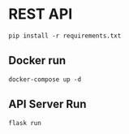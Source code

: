 # REST API 

```
pip install -r requirements.txt
```


## Docker run

```
docker-compose up -d
```

## API Server Run

```
flask run
```


